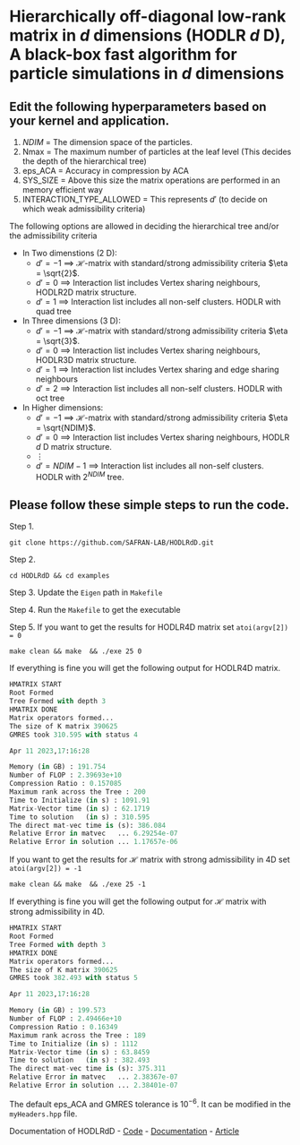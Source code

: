 # Hierarchically off-diagonal low-rank matrix in $d$ dimensions (HODLR $d$ D), A black-box fast algorithm for particle simulations in $d$ dimensions

## Edit the following hyperparameters based on your kernel and application.    
1) $NDIM$ = The dimension space of the particles.  
1) Nmax = The maximum number of particles at the leaf level (This decides the depth of the hierarchical tree)  
3) eps_ACA = Accuracy in compression by ACA  
4) SYS_SIZE = Above this size the matrix operations are performed in an memory efficient way   
5) INTERACTION_TYPE_ALLOWED = This represents $d'$ (to decide on which weak admissibility criteria)   
      
The following options are allowed in deciding the hierarchical tree and/or the admissibility criteria   
- In Two dimenstions ($2$ D):  
    * $d' = -1$ $\implies$ $\mathcal{H}$-matrix with standard/strong admissibility criteria $\eta = \sqrt{2}$.
    * $d' = 0$ $\implies$ Interaction list includes Vertex sharing neighbours, HODLR2D matrix structure.
    * $d' = 1$ $\implies$ Interaction list includes all non-self clusters. HODLR with quad tree 
- In Three dimensions ($3$ D):
    * $d' = -1$ $\implies$ $\mathcal{H}$-matrix with standard/strong admissibility criteria $\eta = \sqrt{3}$.
    * $d' = 0$ $\implies$ Interaction list includes Vertex sharing neighbours, HODLR3D matrix structure.
    * $d' = 1$ $\implies$ Interaction list includes Vertex sharing and edge sharing neighbours
    * $d' = 2$ $\implies$ Interaction list includes all non-self clusters. HODLR with oct tree    
- In Higher dimensions:    
    * $d' = -1$ $\implies$ $\mathcal{H}$-matrix with standard/strong admissibility criteria $\eta = \sqrt{NDIM}$.
    * $d' = 0$ $\implies$ Interaction list includes Vertex sharing neighbours, HODLR $d$ D matrix structure.
    * $\vdots$
    * $d' = NDIM-1$ $\implies$ Interaction list includes all non-self clusters. HODLR with $2^{NDIM}$ tree.

## Please follow these simple steps to run the code.
Step 1.
```
git clone https://github.com/SAFRAN-LAB/HODLRdD.git
```
Step 2.
```
cd HODLRdD && cd examples
```
Step 3.
Update the `Eigen` path in `Makefile`

Step 4.
Run the `Makefile` to get the executable

Step 5. 
If you want to get the results for HODLR4D matrix set `atoi(argv[2]) = 0`
```
make clean && make  && ./exe 25 0
```

If everything is fine you will get the following output for HODLR4D matrix.
```python
HMATRIX START
Root Formed
Tree Formed with depth 3
HMATRIX DONE
Matrix operators formed...
The size of K matrix 390625
GMRES took 310.595 with status 4

Apr 11 2023,17:16:28

Memory (in GB) : 191.754
Number of FLOP : 2.39693e+10
Compression Ratio : 0.157085
Maximum rank across the Tree : 200
Time to Initialize (in s) : 1091.91
Matrix-Vector time (in s) : 62.1719
Time to solution   (in s) : 310.595
The direct mat-vec time is (s): 386.084
Relative Error in matvec   ... 6.29254e-07
Relative Error in solution ... 1.17657e-06
```
If you want to get the results for $\mathcal{H}$ matrix with strong admissibility in 4D set `atoi(argv[2]) = -1`
```
make clean && make  && ./exe 25 -1
```
If everything is fine you will get the following output for $\mathcal{H}$ matrix with strong admissibility in 4D.
```python
HMATRIX START
Root Formed
Tree Formed with depth 3
HMATRIX DONE
Matrix operators formed...
The size of K matrix 390625
GMRES took 382.493 with status 5

Apr 11 2023,17:16:28

Memory (in GB) : 199.573
Number of FLOP : 2.49466e+10
Compression Ratio : 0.16349
Maximum rank across the Tree : 189
Time to Initialize (in s) : 1112
Matrix-Vector time (in s) : 63.8459
Time to solution   (in s) : 382.493
The direct mat-vec time is (s): 375.311
Relative Error in matvec   ... 2.38367e-07
Relative Error in solution ... 2.38401e-07
```
The default eps_ACA and GMRES tolerance is $10^{-6}$. It can be modified in the `myHeaders.hpp` file.

 Documentation of HODLRdD 
    - [Code](https://github.com/SAFRAN-LAB/HODLRdD)
    - [Documentation](https://github.com/RiteshKhan/HODLRdD)
    - [Article](https://arxiv.org/pdf/2209.05819)
